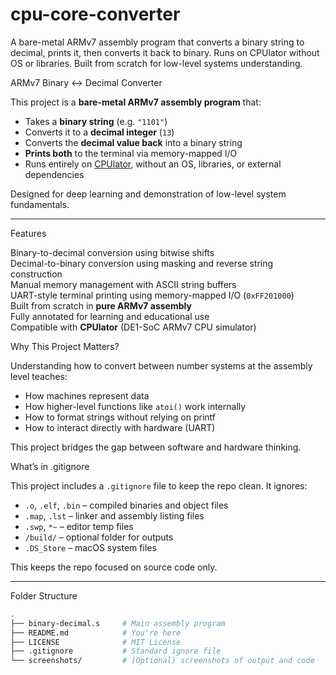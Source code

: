 # cpu-core-converter
A bare-metal ARMv7 assembly program that converts a binary string to decimal, prints it, then converts it back to binary. Runs on CPUlator without OS or libraries. Built from scratch for low-level systems understanding.

ARMv7 Binary ↔ Decimal Converter

This project is a **bare-metal ARMv7 assembly program** that:
- Takes a **binary string** (e.g. `"1101"`)
- Converts it to a **decimal integer** (`13`)
- Converts the **decimal value back** into a binary string
- **Prints both** to the terminal via memory-mapped I/O
- Runs entirely on [CPUlator](https://cpulator.01xz.net/?sys=arm-de1soc), without an OS, libraries, or external dependencies

Designed for deep learning and demonstration of low-level system fundamentals.

---

Features

Binary-to-decimal conversion using bitwise shifts  
Decimal-to-binary conversion using masking and reverse string construction  
Manual memory management with ASCII string buffers  
UART-style terminal printing using memory-mapped I/O (`0xFF201000`)  
Built from scratch in **pure ARMv7 assembly**  
Fully annotated for learning and educational use  
Compatible with **CPUlator** (DE1-SoC ARMv7 CPU simulator)

Why This Project Matters?

Understanding how to convert between number systems at the assembly level teaches:

- How machines represent data
- How higher-level functions like `atoi()` work internally
- How to format strings without relying on printf
- How to interact directly with hardware (UART)

This project bridges the gap between software and hardware thinking.

What’s in .gitignore

This project includes a `.gitignore` file to keep the repo clean. It ignores:

- `.o`, `.elf`, `.bin` – compiled binaries and object files
- `.map`, `.lst` – linker and assembly listing files
- `.swp`, `*~` – editor temp files
- `/build/` – optional folder for outputs
- `.DS_Store` – macOS system files

This keeps the repo focused on source code only.

---

Folder Structure

```bash
.
├── binary-decimal.s     # Main assembly program
├── README.md            # You're here
├── LICENSE              # MIT License
├── .gitignore           # Standard ignore file
└── screenshots/         # (Optional) screenshots of output and code

